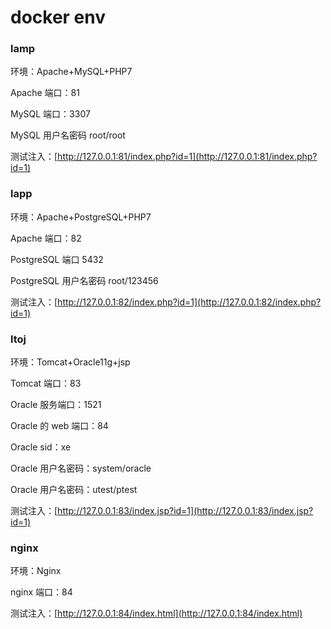 <!--
 * @Author: reber
 * @Mail: reber0ask@qq.com
 * @Date: 2021-03-16 11:24:33
 * @LastEditTime: 2022-01-17 14:49:12
-->
# docker env

### lamp
环境：Apache+MySQL+PHP7

Apache 端口：81

MySQL 端口：3307

MySQL 用户名密码 root/root

测试注入：[http://127.0.0.1:81/index.php?id=1](http://127.0.0.1:81/index.php?id=1)

### lapp
环境：Apache+PostgreSQL+PHP7

Apache 端口：82

PostgreSQL 端口 5432

PostgreSQL 用户名密码 root/123456

测试注入：[http://127.0.0.1:82/index.php?id=1](http://127.0.0.1:82/index.php?id=1)

### ltoj
环境：Tomcat+Oracle11g+jsp

Tomcat 端口：83

Oracle 服务端口：1521

Oracle 的 web 端口：84

Oracle sid：xe

Oracle 用户名密码：system/oracle

Oracle 用户名密码：utest/ptest

测试注入：[http://127.0.0.1:83/index.jsp?id=1](http://127.0.0.1:83/index.jsp?id=1)

### nginx

环境：Nginx

nginx 端口：84

测试注入：[http://127.0.0.1:84/index.html](http://127.0.0.1:84/index.html)
